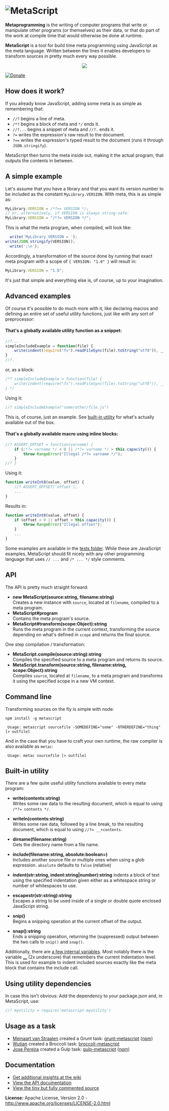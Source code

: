 ![MetaScript](https://raw.github.com/dcodeIO/MetaScript/master/MetaScript.png)
==============================================================================

**Metaprogramming** is the writing of computer programs that write or manipulate other programs (or themselves) as their
data, or that do part of the work at compile time that would otherwise be done at runtime.

**MetaScript** is a tool for build time meta programming using JavaScript as the meta language. Written between the
lines it enables developers to transform sources in pretty much every way possible.

<p align="center">
    <img src="https://raw.github.com/dcodeIO/MetaScript/master/example.jpg" />
</p>

[![Donate](https://raw.githubusercontent.com/dcodeIO/MetaScript/master/donate.png)](https://www.paypal.com/cgi-bin/webscr?cmd=_donations&business=info%40code-emitter.com&item_name=Open%20Source%3A%20MetaScript)

How does it work?
-----------------
If you already know JavaScript, adding some meta is as simple as remembering that:

* `//?` begins a line of meta.
* `/*?` begins a block of meta and `*/` ends it.
* `//?...` begins a snippet of meta and `//?.` ends it.
* `?=` writes the expression's raw result to the document.
* `?==` writes the expression's typed result to the document (runs it through `JSON.stringify`).

MetaScript then turns the meta inside out, making it the actual program, that outputs the contents in between.

A simple example
----------------
Let's assume that you have a library and that you want its version number to be included as the constant
`MyLibrary.VERSION`. With meta, this is as simple as:

```js
MyLibrary.VERSION = /*?== VERSION */;
// or, alternatively, if VERSION is always string-safe:
MyLibrary.VERSION = "/*?= VERSION */";
```

This is what the meta program, when compiled, will look like:

```js
  write('MyLibrary.VERSION = ');
write(JSON.stringify(VERSION));
  write(';\n');
```

Accordingly, a transformation of the source done by running that exact meta program with a scope of `{ VERSION: "1.0" }`
will result in:

```js
MyLibrary.VERSION = "1.0";
```

It's just that simple and everything else is, of course, up to your imagination.

Advanced examples
-----------------
Of course it's possible to do much more with it, like declaring macros and defining an entire set of useful utility
functions, just like with any sort of preprocessor:

#### That's a globally available utility function as a snippet:

```js
//?...
simpleIncludeExample = function(file) {
    write(indent(require("fs").readFileSync(file).toString("utf8")), __);
}
//?.
```

or, as a block:

```js
/*? simpleIncludeExample = function(file) {
    write(indent(require("fs").readFileSync(file).toString("utf8")), __);
} */
```

Using it:

```js
//? simpleIncludeExample("some/other/file.js")
```

This is, of course, just an example. See [built-in utility](https://github.com/dcodeIO/MetaScript#built-in-utility) for
what's actually available out of the box.

#### That's a globally available macro using inline blocks:

```js
//? ASSERT_OFFSET = function(varname) {
    if (/*?= varname */ < 0 || /*?= varname */ > this.capacity()) {
        throw RangeError("Illegal /*?= varname */");
    }
//? }
```

Using it:

```js
function writeInt8(value, offset) {
    //? ASSERT_OFFSET('offset');
    ...
}
```

Results in:

```js
function writeInt8(value, offset) {
    if (offset < 0 || offset > this.capacity()) {
        throw RangeError("Illegal offset");
    }
    ...
}
```

Some examples are available in the [tests folder](https://github.com/dcodeIO/MetaScript/tree/master/tests). While
these are JavaScript examples, MetaScript should fit nicely with any other programming language that uses `// ...` and
`/* ... */` style comments.

API
---
The API is pretty much straight forward:

* **new MetaScript(source:string, filename:string)**  
  Creates a new instance with `source`, located at `filename`, compiled to a meta program.
* **MetaScript#program**  
  Contains the meta program's source.
* **MetaScript#transform(scope:Object):string**  
  Runs the meta program in the current context, transforming the source depending on what's defined in `scope` and
  returns the final source.
  
One step compilation / transformation:

* **MetaScript.compile(source:string):string**  
  Compiles the specified source to a meta program and returns its source.
* **MetaScript.transform(source:string, filename:string, scope:Object):string**  
  Compiles `source`, located at `filename`, to a meta program and transforms it using the specified scope in a new VM
  context.

Command line
------------
Transforming sources on the fly is simple with node:

`npm install -g metascript`

```
 Usage: metascript sourcefile -SOMEDEFINE="some" -OTHERDEFINE="thing" [> outfile]
```

And in the case that you have to craft your own runtime, the raw compiler is also available as `metac`:

```
 Usage: metac sourcefile [> outfile]
```

Built-in utility
----------------
There are a few quite useful utility functions available to every meta program:

* **write(contents:string)**  
  Writes some raw data to the resulting document, which is equal to using `/*?= contents */`.
  
* **writeln(contents:string)**  
  Writes some raw data, followed by a line break, to the resulting document, which is equal to using `//?= __+contents`.
  
* **dirname(filename:string)**  
  Gets the directory name from a file name.
  
* **include(filename:string, absolute:boolean=)**  
  Includes another source file or multiple ones when using a glob expression. `absolute` defaults to `false` (relative)
  
* **indent(str:string, indent:string|number):string** indents a block of text using the specified indentation given
  either as a whitespace string or number of whitespaces to use.
  
* **escapestr(str:string):string**  
  Escapes a string to be used inside of a single or double quote enclosed JavaScript string.
  
* **snip()**  
  Begins a snipping operation at the current offset of the output.
  
* **snap():string**  
  Ends a snipping operation, returning the (suppressed) output between the two calls to `snip()` and `snap()`.
  
Additionally, there are [a few internal variables](https://github.com/dcodeIO/MetaScript/wiki#other-__-prefixed-variables).
Most notably there is the variable [__](https://github.com/dcodeIO/MetaScript/wiki#the-__-variable) (2x underscore) that
remembers the current indentation level. This is used for example to indent included sources exactly like the meta block
that contains the include call.

Using utility dependencies
--------------------------
In case this isn't obvious: Add the dependency to your package.json and, in MetaScript, use:
```js
//? myutility = require('metascript-myutility')
```

Usage as a task
---------------
* [Meinaart van Straalen](https://github.com/meinaart) created a Grunt task:
  [grunt-metascript](https://github.com/meinaart/grunt-metascript) ([npm](https://www.npmjs.org/package/grunt-metascript))
* [Wutian](https://github.com/Naituw) created a Broccoli task:
  [broccoli-metascript](https://github.com/Naituw/broccoli-metascript)
* [Jose Pereira](https://github.com/oNaiPs) created a Gulp task:
  [gulp-metascript](https://github.com/oNaiPs/gulp-metascript) ([npm](https://www.npmjs.com/package/gulp-metascript))

Documentation
-------------
* [Get additional insights at the wiki](https://github.com/dcodeIO/MetaScript/wiki)
* [View the API documentation](http://htmlpreview.github.io/?https://raw.githubusercontent.com/dcodeIO/MetaScript/master/docs/index.html)
* [View the tiny but fully commented source](https://github.com/dcodeIO/MetaScript/blob/master/MetaScript.js)

**License:** Apache License, Version 2.0 - http://www.apache.org/licenses/LICENSE-2.0.html

